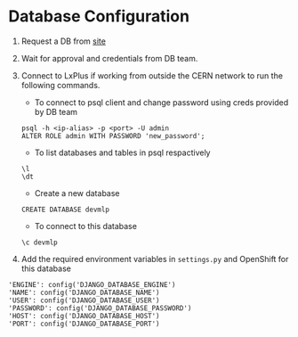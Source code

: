 # Database Configuration 

1. Request a DB from [site](https://dbod.web.cern.ch/)
2. Wait for approval and credentials from DB team. 
3. Connect to LxPlus if working from outside the CERN network to run the following commands. 

    * To connect to psql client and change password using creds provided by DB team

    ```
    psql -h <ip-alias> -p <port> -U admin
    ALTER ROLE admin WITH PASSWORD 'new_password';
    ```

    * To list databases and tables in psql respactively

    ```
    \l
    \dt
    ```

    * Create a new database
    ```
    CREATE DATABASE devmlp
    ```
    * To connect to this database
    ```
    \c devmlp 
    ```

4. Add the required environment variables in `settings.py` and OpenShift for this database
```
'ENGINE': config('DJANGO_DATABASE_ENGINE')
'NAME': config('DJANGO_DATABASE_NAME')
'USER': config('DJANGO_DATABASE_USER')
'PASSWORD': config('DJANGO_DATABASE_PASSWORD')
'HOST': config('DJANGO_DATABASE_HOST')
'PORT': config('DJANGO_DATABASE_PORT')
```

